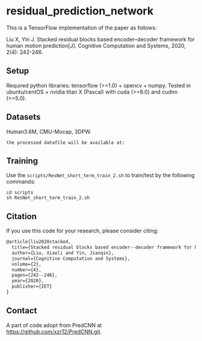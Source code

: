 # residual_prediction_network
This is a TensorFlow implementation of the paper as follows: 

Liu X, Yin J. Stacked residual blocks based encoder–decoder framework for human motion prediction[J]. Cognitive Computation and Systems, 2020, 2(4): 242-246.

## Setup
Required python libraries: tensorflow (>=1.0) + opencv + numpy.
Tested in ubuntu/centOS + nvidia titan X (Pascal) with cuda (>=8.0) and cudnn (>=5.0).

## Datasets
Human3.6M, CMU-Mocap, 3DPW.
```
the processed datafile will be available at:
```

## Training
Use the `scripts/ResNet_short_term_train_2.sh` to train/test by the following commands:
```shell
cd scripts
sh ResNet_short_term_train_2.sh  
```

## Citation
If you use this code for your research, please consider citing:
```latex
@article{liu2020stacked,
  title={Stacked residual blocks based encoder--decoder framework for human motion prediction<? show [AQ="" ID=" Q1]"?},
  author={Liu, Xiaoli and Yin, Jianqin},
  journal={Cognitive Computation and Systems},
  volume={2},
  number={4},
  pages={242--246},
  year={2020},
  publisher={IET}
}
```

## Contact
A part of code adopt from PredCNN at https://github.com/xzr12/PredCNN.git. 


